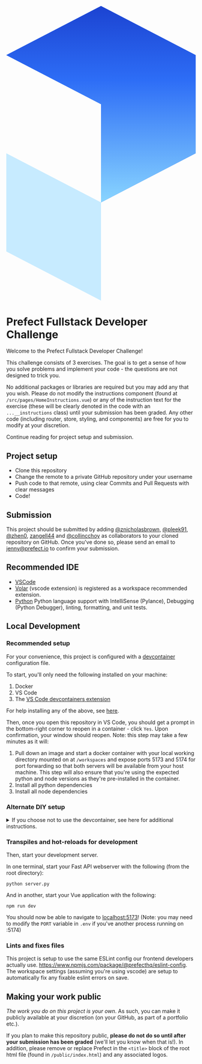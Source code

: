 <p align="center" >
 <svg viewBox="0 0 106 165" fill="none" xmlns="http://www.w3.org/2000/svg">
  <path fill-rule="evenodd" clip-rule="evenodd" d="M0 27.5L53 55V110L106 82.5V27.5L53 0L0 27.5Z"
    fill="#2D6DF6" />
  <path fill-rule="evenodd" clip-rule="evenodd" d="M0 27.5L53 55V110L106 82.5V27.5L53 0L0 27.5Z"
    fill="url(#paint0_linear_2070_5702)" />
  <path fill-rule="evenodd" clip-rule="evenodd" d="M53 110L0 82.5V137.5L53 165V110Z" fill="#C7EBFF" />
  <defs>
    <linearGradient id="paint0_linear_2070_5702" x1="53" y1="1" x2="53" y2="110"
      gradientUnits="userSpaceOnUse">
      <stop stop-color="#1C44D2" />
      <stop offset="0.369792" stop-color="#2D6DF6" />
      <stop offset="1" stop-color="#89D5FF" />
    </linearGradient>
  </defs>
</svg>  
</p>


# Prefect Fullstack Developer Challenge

Welcome to the Prefect Fullstack Developer Challenge!

This challenge consists of 3 exercises. The goal is to get a sense of how you solve problems and implement your code - the  questions are not designed to trick you.

No additional packages or libraries are required but you may add any that you wish.  Please do not modify the instructions component (found at `/src/pages/HomeInstructions.vue`) or any of the instruction text for the exercise (these will be clearly denoted in  the code with an `...__instructions` class) until your submission has been graded.  Any other code (including router, store, styling, and components) are free for you to modify at your discretion.

Continue reading for project setup and submission.

## Project setup

- Clone this repository
- Change the remote to a private GitHub repository under your username
- Push code to that remote, using clear Commits and Pull Requests with clear messages
- Code!

## Submission

This project should be submitted by adding [@znicholasbrown](https://github.com/znicholasbrown), [@pleek91](https://github.com/pleek91), [@zhen0](https://github.com/zhen0), [zangell44](https://github.com/zangell44) and [@collincchoy](https://github.com/collincchoy) as collaborators to your cloned repository on GitHub. Once you've done so, please send an email to [jenny@prefect.io](jenny@prefect.io) to confirm your submission.

## Recommended IDE

- [VSCode](https://code.visualstudio.com/)
- [Volar](https://marketplace.visualstudio.com/items?itemName=johnsoncodehk.volar) (vscode extension) is registered as a workspace recommended extension. 
- [Python](https://marketplace.visualstudio.com/items?itemName=ms-python.python) Python language support with IntelliSense (Pylance), Debugging (Python Debugger), linting, formatting, and unit tests.

## Local Development
### Recommended setup
For your convenience, this project is configured with a [devcontainer](https://code.visualstudio.com/docs/devcontainers/containers) configuration file. 

To start, you'll only need the following installed on your machine:
1. Docker
2. VS Code
3. The [VS Code devcontainers extension](https://marketplace.visualstudio.com/items?itemName=ms-vscode-remote.remote-containers)

For help installing any of the above, see [here](https://code.visualstudio.com/docs/devcontainers/containers#_installation).

Then, once you open this repository in VS Code, you should get a prompt in the bottom-right corner to reopen in a container - click `Yes`. Upon confirmation, your window should reopen. Note: this step may take a few minutes as it will:
1. Pull down an image and start a docker container with your local working directory mounted on at `/workspaces` and expose ports 5173 and 5174 for port forwarding so that both servers will be available from your host machine. This step will also ensure that you're using the expected python and node versions as they're pre-installed in the container.
2. Install all python dependencies
3. Install all node dependencies

### Alternate DIY setup
<details>
<summary>If you choose not to use the devcontainer, see here for additional instructions.</summary>

To start, make sure you're on the right versions of NodeJS and Python.

for Node:
```
nvm use
```

for Python:
```
pyenv local
```

Note that these assume you have Node Version Manager and Pyenv on your machine; you're free to use the environment managers of your choice, `.nvmrc` and `.python-version` files have been provided for convenience. 


Then, install project dependencies.

For Node:
```
npm ci
```

For Python:
```
pip install -r requirements.txt
```
</details>

### Transpiles and hot-reloads for development

Then, start your development server.

In one terminal, start your Fast API webserver with the following (from the root directory):
```
python server.py
```

And in another, start your Vue application with the following:
```
npm run dev
```

You should now be able to navigate to [localhost:5173](http://localhost:5173)! (Note: you may need to modify the `PORT` variable in `.env` if you've another process running on :5174)


### Lints and fixes files

This project is setup to use the same ESLint config our frontend developers actually use. https://www.npmjs.com/package/@prefecthq/eslint-config. The workspace settings (assuming you're using vscode) are setup to automatically fix any fixable eslint errors on save.

## Making your work public

_The work you do on this project is your own_. As such, you can make it publicly  available at your discretion (on your GitHub, as part of a portfolio etc.).

If you plan to make this repository public, **please do not do so until after your submission has been graded** (we'll let you know when that is!). In addition, please  remove or replace Prefect in the `<title>` block of the root html file (found in `/public/index.html`) and any associated logos.
